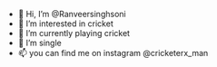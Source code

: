 - 👋 Hi, I’m @Ranveersinghsoni
- 👀 I’m interested in cricket
- 🌱 I’m currently playing cricket
- 💞️ I’m single
- 📫 you can find me on instagram @cricketerx_man

<!---
Ranveersinghsoni/Ranveersinghsoni is a ✨ special ✨ repository because its `README.md` (this file) appears on your GitHub profile.
You can click the Preview link to take a look at your changes.
--->
